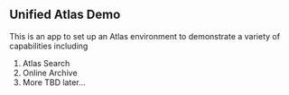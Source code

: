 ## Unified Atlas Demo
This is an app to set up an Atlas environment to demonstrate a variety of capabilities including
1) Atlas Search
2) Online Archive
3) More TBD later...